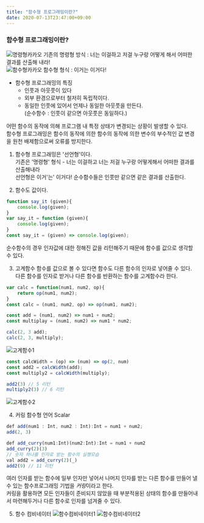 ```yaml
---
title: "함수형 프로그래밍이란?"
date: 2020-07-13T23:47:00+09:00
---
```


### 함수형 프로그래밍이란?

![명령형카카오](https://user-images.githubusercontent.com/66955409/87318578-814d9180-c563-11ea-81bf-4b5acf3baf5f.png)
기존의 명령형 방식 : 너는 이걸하고 저걸 누구랑 어떻게 해서 어떠한 결과를  산출해 내라!  
![함수형카카오](https://user-images.githubusercontent.com/66955409/87318590-83afeb80-c563-11ea-9bf0-a2f4e1f2d609.png)
함수형 형식 : 이거는 이거다!  


* 함수형 프로그래밍의 특징  
    * 인풋과 아웃풋이 있다  
    * 외부 환경으로부터 철저히 독립적이다.  
    * 동일한 인풋에 있어서 언제나 동일한 아웃풋을 만든다.  
    (순수함수 : 인풋이 같으면 아웃풋은 동일하다.)  
  
어떤 함수의 동작에 의해 프로그램 내 특정 상태가 변경되는 상황이 발생할 수 있다.  
함수형 프로그래밍은 함수의 동작에 의한 함수의 동작에 의한 변수의 부수적인 값 변경을 원천 배제함으로써 오류를 방지한다.  
  

1. 함수형 프로그래밍은 '선언형'이다.  
    기존은 '명령형' 형식 - 너는 이걸하고 너는 저걸 누구랑 어떻게해서 어떠한 결과를 산출해내라  
    선언형은 이거'는' 이거다!
    순수함수들은 인풋만 같으면 같은 결과를 산출한다.

2. 함수도 값이다.
```javascript
function say_it (given){
	console.log(given);
}
var say_it = function (given){
	console.log(given);
}
const say_it = (given) => console.log(given);
```  
순수함수의 경우 인자값에 대한 정해진 값을 리턴해주기 때문에 함수를 값으로 생각할 수 있다.

3. 고계함수
함수를 값으로 볼 수 있다면 함수도 다른 함수의 인자로 넣어줄 수 있다.  
다른 함수를 인자로 받거나 다른 함수를 반환하는 함수를 고계함수라 한다.  
```javascript
var calc = function(num1, num2, op){
    return op(num1, num2);
}
const calc = (num1, num2, op) => op(num1, num2);

const add = (num1, num2) => num1 + num2;
const multiplay = (num1, num2) => num1 * num2;

calc(2, 3 add);
calc(2, 3, multiply);
```  
![고계함수1](https://user-images.githubusercontent.com/66955409/87318685-a3471400-c563-11ea-9c86-e2f77c722648.png)  
```javascript
const calcWidth = (op) => (num) => op(2, num)
const add2 = calcWidth(add);
const multiply2 = calcWidth(multiply);

add2(3) // 5 리턴
multiply2(3) // 6 리턴
```
![고계함수2](https://user-images.githubusercontent.com/66955409/87318699-aa6e2200-c563-11ea-99af-c0db3ede58bc.png)

4. 커링
함수형 언어 Scalar
```javascript
def add(num1 : Int, num2 : Int):Int = num1 + num2;
add(2, 3)

def add_curry(num1:Int)(num2:Int):Int = num1 + num2
add_curry(2)(3)
// 숫자 하나를 인자로 받는 함수의 실행모습
val add2 = add_curry(2)(_)
add2(9) // 11 리턴
```  
여러 인자를 받는 함수에 일부 인자만 넣어서 나머지 인자를 받는 다른 함수를 만들어 낼 수 있는 함수프로그래밍 기법을 *커링*이라고 한다.  
커링을 활용하면 모든 인자들이 준비되지 않았을 때 부분적용된 상태의 함수를 만들어내서 마련해두거나 다른 함수로 인자를 넘겨줄 수 있다.  
  
5. 함수 컴비네이터
![함수컴비네이터1](https://user-images.githubusercontent.com/66955409/87318719-b0fc9980-c563-11ea-990b-492999eab788.png)
![함수컴비네이터2](https://user-images.githubusercontent.com/66955409/87318759-b8bc3e00-c563-11ea-8cdc-b30a2fc520ff.png)

